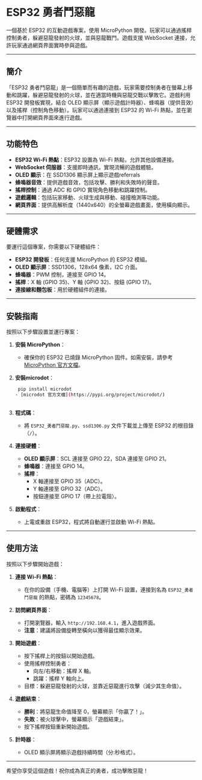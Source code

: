 # ESP32 勇者鬥惡龍

一個基於 ESP32 的互動遊戲專案，使用 MicroPython 開發。玩家可以通過搖桿控制勇者，躲避惡龍發射的火球，並與惡龍戰鬥。遊戲支援 WebSocket 連接，允許玩家通過網頁界面實時參與遊戲。

---

## 簡介

「ESP32 勇者鬥惡龍」是一個簡單而有趣的遊戲，玩家需要控制勇者在螢幕上移動和跳躍，躲避惡龍發射的火球，並在適當時機與惡龍交戰以擊敗它。遊戲利用 ESP32 開發板實現，結合 OLED 顯示屏（顯示遊戲計時器）、蜂鳴器（提供音效）以及搖桿（控制角色移動）。玩家可以通過連接到 ESP32 的 Wi-Fi 熱點，並在瀏覽器中打開網頁界面來進行遊戲。

---

## 功能特色

- **ESP32 Wi-Fi 熱點**：ESP32 設置為 Wi-Fi 熱點，允許其他設備連接。
- **WebSocket 伺服器**：支援即時通訊，實現流暢的遊戲體驗。
- **OLED 顯示**：在 SSD1306 顯示屏上顯示遊戲referrals
- **蜂鳴器音效**：提供遊戲音效，包括攻擊、勝利和失敗時的聲音。
- **搖桿控制**：通過 ADC 和 GPIO 實現角色移動和跳躍控制。
- **遊戲邏輯**：包括玩家移動、火球生成與移動、碰撞檢測等功能。
- **網頁界面**：提供高解析度（1440x640）的全螢幕遊戲畫面，使用橫向顯示。

---

## 硬體需求

要運行這個專案，你需要以下硬體組件：

- **ESP32 開發板**：任何支援 MicroPython 的 ESP32 模組。
- **OLED 顯示屏**：SSD1306，128x64 像素，I2C 介面。
- **蜂鳴器**：PWM 控制，連接至 GPIO 14。
- **搖桿**：X 軸 (GPIO 35)、Y 軸 (GPIO 32)、按鈕 (GPIO 17)。
- **連接線和麵包板**：用於硬體組件的連接。

---

## 安裝指南

按照以下步驟設置並運行專案：

1. **安裝 MicroPython**：
   - 確保你的 ESP32 已燒錄 MicroPython 固件。如需安裝，請參考 [MicroPython 官方文檔](https://docs.micropython.org/en/latest/esp32/tutorial/intro.html)。

2. **安裝microdot**：
    ```bash
     pip install microdot
   - [microdot 官方文檔](https://pypi.org/project/microdot/)
     

3. **程式碼**：
   - 將 `ESP32_勇者鬥惡龍.py`、`ssd1306.py` 文件下載並上傳至 ESP32 的根目錄（`/`）。

3. **連接硬體**：
   - **OLED 顯示屏**：SCL 連接至 GPIO 22，SDA 連接至 GPIO 21。
   - **蜂鳴器**：連接至 GPIO 14。
   - **搖桿**：
     - X 軸連接至 GPIO 35（ADC）。
     - Y 軸連接至 GPIO 32（ADC）。
     - 按鈕連接至 GPIO 17（帶上拉電阻）。

4. **啟動程式**：
   - 上電或重啟 ESP32，程式將自動運行並啟動 Wi-Fi 熱點。

---

## 使用方法

按照以下步驟開始遊戲：

1. **連接 Wi-Fi 熱點**：
   - 在你的設備（手機、電腦等）上打開 Wi-Fi 設置，連接到名為 `ESP32_勇者鬥惡龍` 的熱點，密碼為 `12345678`。

2. **訪問網頁界面**：
   - 打開瀏覽器，輸入 `http://192.168.4.1`，進入遊戲界面。
   - **注意**：建議將設備旋轉至橫向以獲得最佳顯示效果。

3. **開始遊戲**：
   - 按下搖桿上的按鈕以開始遊戲。
   - 使用搖桿控制勇者：
     - 向左/右移動：搖桿 X 軸。
     - 跳躍：搖桿 Y 軸向上。
   - 目標：躲避惡龍發射的火球，並靠近惡龍進行攻擊（減少其生命值）。

4. **遊戲結束**：
   - **勝利**：將惡龍生命值降至 0，螢幕顯示「你贏了！」。
   - **失敗**：被火球擊中，螢幕顯示「遊戲結束」。
   - 按下搖桿按鈕重新開始遊戲。

5. **計時器**：
   - OLED 顯示屏將顯示遊戲持續時間（分:秒格式）。

---


希望你享受這個遊戲！祝你成為真正的勇者，成功擊敗惡龍！
